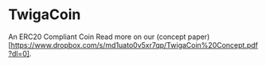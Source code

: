 # TwigaCoin
An ERC20 Compliant Coin
Read more on our (concept paper)[https://www.dropbox.com/s/md1uato0v5xr7qp/TwigaCoin%20Concept.pdf?dl=0].
